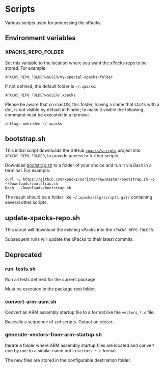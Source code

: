 # Scripts

Various scripts used for processing the xPacks.

## Environment variables

### XPACKS\_REPO\_FOLDER

Set this variable to the location where you want the xPacks repo to be stored. For example:

```
XPACKS_REPO_FOLDER=$USER/my-special-xpacks-folder
```

If not defined, the default folder is `~/.xpacks`:

```
XPACKS_REPO_FOLDER=$USER/.xpacks
```

Please be aware that on macOS, this folder, having a name that starts with a dot, is not visible by default in Finder; to make it visible the following command must be executed in a terminal:

```
chflags nohidden ~/.xpacks
```

## bootstrap.sh

This initial script downloads the GitHub [`xpacks/scripts`](https://github.com/xpacks/scripts) project into `XPACKS_REPO_FOLDER`, to provide access to further scripts.

Download [bootstrap.sh](https://github.com/xpacks/scripts/blob/master/bootstrap.sh) to a folder of your choice and run it via Bash in a terminal. For example:

```
curl -L https://github.com/xpacks/scripts/raw/master/bootstrap.sh -o ~/Downloads/bootstrap.sh
bash  ~/Downloads/bootstrap.sh
```

The result should be a folder like `~/.xpacks/ilg/scripts.git/` containing several other scripts.

## update-xpacks-repo.sh

This script will download the existing xPacks into the `XPACKS_REPO_FOLDER`.

Subsequent runs will update the xPacks to their latest commits.

## Deprecated

### run-tests.sh

Run all tests defined for the current package.

Must be executed in the package root folder.

### convert-arm-asm.sh

Convert an ARM assembly startup file to a format like the `vectors_*.c` file.

Basically a sequence of `sed` scripts. Output on `stdout`.

### generate-vectors-from-arm-startup.sh

Iterate a folder where ARM assembly startup files are located and
convert one by one to a similar name but in `vectors_*.c` format.

The new files are stored in the configurable destination folder.
